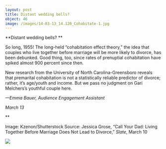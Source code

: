 ```yaml
---
layout: post
title: Distant wedding bells?
object: 46
image: /images/14-03-13_14.120_Cohabitate-1.jpg
---
```

**Distant wedding bells?
**

So long, 1955! The long-held “cohabitation effect theory,” the idea that couples who live together before marriage will be more likely to divorce, has been debunked. Good thing, too, since rates of prenuptial cohabitation have spiked almost 900 percent since then.

New research from the University of North Carolina-Greensboro reveals that premarital cohabitation is not a statistically reliable predictor of divorce; rather, it’s age/youth and income. But we pass no judgment on Gari Melchers’s youthful couple here.

*—Emma Bauer, Audience Engagement Assistant*

*March 13*

**

Image: Kzenon/Shutterstock
 Source: Jessica Grose, “Call Your Dad: Living Together Before Marriage Does Not Lead to Divorce,” *Slate*, March 10 

![]({{siteurl.base}}/images/14-03-13_14.120_Cohabitate-1.jpg)
